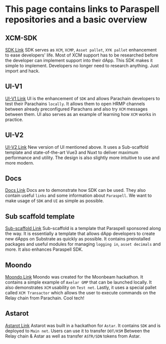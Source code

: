# This page contains links to Paraspell repositories and a basic overview

## XCM-SDK
[SDK Link](https://github.com/paraspell/xcm-sdk)
SDK serves as `XCM`, `XCMP`, `Asset pallet`, `XYK pallet` enhancement to ease developers' life. Most of XCM support has to be researched before the developer can implement support into their dApp. This SDK makes it simple to implement. Developers no longer need to research anything. Just import and hack.
## UI-V1
[UI-V1 Link](https://github.com/paraspell/ui-v1) UI is the enhancement of `SDK` and allows Parachain developers to test their Parachains `locally`. It allows them to open HRMP channels between already preconfigured Parachans and also try `XCM` messages between them. UI also serves as an example of learning how `XCM` works in practice.
## UI-V2
[UI-V2 Link](https://github.com/paraspell/ui-v2) New version of UI mentioned above. It uses a Sub-scaffold template and state-of-the-art Vue3 and Nuxt to deliver maximum performance and utility. The design is also slightly more intuitive to use and more modern.
## Docs
[Docs Link](https://github.com/paraspell/docs) Docs are to demonstrate how SDK can be used. They also contain useful `links` and some information about `Paraspell`. We want to make usage of `SDK` and `UI` as simple as possible.

## Sub scaffold template
[Sub-scaffold Link](https://github.com/kodadot/sub-scaffold) Sub-scaffold is a template that Paraspell sponsored along the way. It is essentially a template that allows dApp developers to create new dApps on Substrate as quickly as possible. It contains preinstalled packages and useful modules for managing `logging in`, `asset decimals` and more. It also enhances Paraspell SDK.

## Moondo
[Moondo Link](https://github.com/paraspell/moondo) Moondo was created for the Moonbeam hackathon. It contains a simple example of `Axelar GMP` that can be launched locally. It also demonstrates `XCM` usability on `Test net`. Lastly, it uses a special pallet called `XCM Transactor` which allows the user to execute commands on the Relay chain from Parachain. Cool tech!

## Astarot
[Astarot Link](https://github.com/paraspell/astarot) Astarot was built in a hackathon for `Astar`. It contains `SDK` and is deployed to `Main net`. Users can use it to transfer `DOT/KSM` Between the Relay chain & Astar as well as transfer `ASTR/SDN` tokens from Astar.